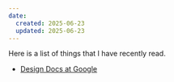 ```yaml
---
date:
  created: 2025-06-23 
  updated: 2025-06-23 
---
```


Here is a list of things that I have recently read.

- [Design Docs at Google](https://www.industrialempathy.com/posts/design-docs-at-google/)